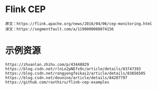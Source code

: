# Flink CEP

    原文：https://flink.apache.org/news/2016/04/06/cep-monitoring.html
    译文：https://segmentfault.com/a/1190000008074156
    
# 示例资源

    https://zhuanlan.zhihu.com/p/43448829
    https://blog.csdn.net/rlnLo2pNEfx9c/article/details/83747393
    https://blog.csdn.net/rongyongfeikai2/article/details/83656505
    https://blog.csdn.net/dounine/article/details/84207797
    https://github.com/ravthiru/flink-cep-examples